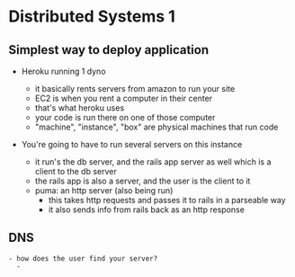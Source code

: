 # Distributed Systems 1

## Simplest way to deploy application
  - Heroku running 1 dyno

    - it basically rents servers from amazon to run your site
    - EC2 is when you rent a computer in their center
    - that's what heroku uses
    - your code is run there on one of those computer
    - "machine", "instance", "box" are physical machines that run code

  - You're going to have to run several servers on this instance 
    - it run's the db server, and the rails app server as well which is a client to the db server
    - the rails app is also a server, and the user is the client to it
    - puma: an http server (also being run)
      - this takes http requests and passes it to rails in a parseable way
      - it also sends info from rails back as an http response
  
  ## DNS
  
    - how does the user find your server?
      - 